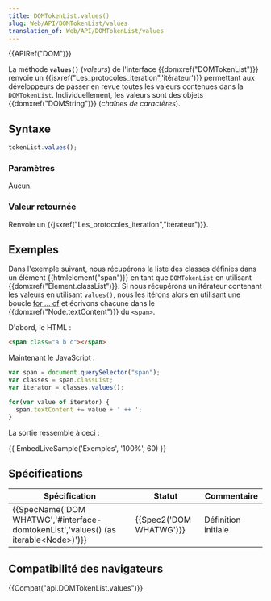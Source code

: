 ```yaml
---
title: DOMTokenList.values()
slug: Web/API/DOMTokenList/values
translation_of: Web/API/DOMTokenList/values
---
```

{{APIRef("DOM")}}

La méthode **`values()`** (_valeurs_) de l'interface {{domxref("DOMTokenList")}} renvoie un {{jsxref("Les_protocoles_iteration",'itérateur')}} permettant aux développeurs de passer en revue toutes les valeurs contenues dans la `DOMTokenList`. Individuellement, les valeurs sont des objets {{domxref("DOMString")}} (_chaînes de caractères_).

## Syntaxe

```js
tokenList.values();
```

### Paramètres

Aucun.

### Valeur retournée

Renvoie un {{jsxref("Les_protocoles_iteration","itérateur")}}.

## Exemples

Dans l'exemple suivant, nous récupérons la liste des classes définies dans un élément {{htmlelement("span")}} en tant que `DOMTokenList` en utilisant {{domxref("Element.classList")}}. Si nous récupérons un itérateur contenant les valeurs en utilisant `values()`, nous les itérons alors en utilisant une boucle [for ... of](/en-US/docs/Web/JavaScript/Reference/Statements/for...of) et écrivons chacune dans le {{domxref("Node.textContent")}} du `<span>`.

D'abord, le HTML :

```html
<span class="a b c"></span>
```

Maintenant le JavaScript :

```js
var span = document.querySelector("span");
var classes = span.classList;
var iterator = classes.values();

for(var value of iterator) {
  span.textContent += value + ' ++ ';
}
```

La sortie ressemble à ceci :

{{ EmbedLiveSample('Exemples', '100%', 60) }}

## Spécifications

| Spécification                                                                                                            | Statut                           | Commentaire         |
| ------------------------------------------------------------------------------------------------------------------------ | -------------------------------- | ------------------- |
| {{SpecName('DOM WHATWG','#interface-domtokenList','values() (as iterable&lt;Node&gt;)')}} | {{Spec2('DOM WHATWG')}} | Définition initiale |

## Compatibilité des navigateurs

{{Compat("api.DOMTokenList.values")}}
